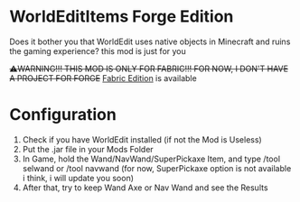 # WorldEditItems Forge Edition
Does it bother you that WorldEdit uses native objects in Minecraft and ruins the gaming experience? this mod is just for you
<a href="" rel="WorldEdit"><img src="https://i.imgur.com/NPJlfEq.png" alt="" /></a>

~~⚠️WARNING!!! THIS MOD IS ONLY FOR FABRIC!!! FOR NOW, I DON'T HAVE A PROJECT FOR FORGE~~
<a href="https://github.com/ScoppyTech/WorldEditItems">Fabric Edition</a> is available

# Configuration

1. Check if you have WorldEdit installed (if not the Mod is Useless)
2. Put the .jar file in your Mods Folder
3. In Game, hold the Wand/NavWand/SuperPickaxe Item, and type /tool selwand or /tool navwand (for now, SuperPickaxe option is not available i think, i will update you soon)
4. After that, try to keep Wand Axe or Nav Wand and see the Results
